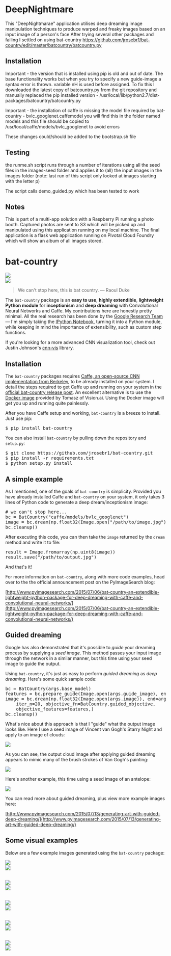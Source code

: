 # DeepNightmare

This "DeepNightmarae" application utilises deep dreaming image manipulation techniques to produce warped and freaky images based on an input image of a person's face
After trying several other packages and failing I settled on using bat-country https://github.com/jrosebr1/bat-country/edit/master/batcountry/batcountry.py

## Installation
Important - the version that is installed using pip is old and out of date. The base functionality works but when you try to specify a new guide-image a syntax error is thrown. variable nH is used before assigned.
To fix this I downloaded the latest copy of batcountry.py from the git repository and manually replaced the pip installed version - /usr/local/lib/python2.7/dist-packages/batcountry/batcountry.py

Important - the installation of caffe is missing the model file required by bat-country - bvlc_googlenet.caffemodel 
you will find this in the folder named models and this file should be copied to /usr/local/caffe/models/bvlc_googlenet to avoid errors

These changes could/should be added to the bootstrap.sh file

## Testing

the runme.sh script runs through a number of iterations using all the seed files in the images-seed folder and applies it to (all) the input images in the images folder (note: last run of this script only looked at images starting with the letter p)

The script calls demo_guided.py which has been tested to work


## Notes

This is part of a multi-app solution with a Raspberry Pi running a photo booth. Captured photos are sent to S3 which will be picked up and manipulated using this application running on my local machine. The final application is a flask web application running on Pivotal Cloud Foundry which will show an album of all images stored.


# bat-country
<img src="initial_images/fear_and_loathing/fal_01.jpg?raw=true" style="max-width: 300px;"/><br/>
<img src="examples/output/fear_and_loathing/conv2_3x3_fal_01.jpg?raw=true" style="max-width: 300px;"/>
> We can't stop here, this is bat country. &mdash; Raoul Duke

The `bat-country` package is an **easy to use**, **highly extendible**, **lightweight Python module** for **inceptionism** and **deep dreaming** with Convolutional Neural Networks and Caffe. My contributions here are honestly pretty minimal. All the real research has been done by the [Google Research Team](http://googleresearch.blogspot.com/2015/06/inceptionism-going-deeper-into-neural.html) &mdash; I'm simply taking the [IPython Notebook](https://github.com/google/deepdream/blob/master/dream.ipynb), turning it into a Python module, while keeping in mind the importance of extensibility, such as custom step functions.

If you're looking for a more advanced CNN visualization tool, check out Justin Johnson's [cnn-vis](https://github.com/jcjohnson/cnn-vis) library.

## Installation
The `bat-country` packages requires [Caffe, an open-source CNN implementation from Berkeley](http://caffe.berkeleyvision.org/), to be already installed on your system. I detail the steps required to get Caffe up and running on your system in the [official bat-country release post](http://www.pyimagesearch.com/2015/07/06/bat-country-an-extendible-lightweight-python-package-for-deep-dreaming-with-caffe-and-convolutional-neural-networks/). An excellent alternative is to use the [Docker image](https://github.com/VISIONAI/clouddream) provided by Tomasz of Vision.ai. Using the Docker image will get you up and running quite painlessly.

After you have Caffe setup and working, `bat-country` is a breeze to install. Just use pip:

<pre>$ pip install bat-country</pre>

You can also install `bat-country` by pulling down the repository and `setup.py`:

<pre>$ git clone https://github.com/jrosebr1/bat-country.git
$ pip install -r requirements.txt
$ python setup.py install</pre>

## A simple example
As I mentioned, one of the goals of `bat-country` is simplicity. Provided you have already installed Caffe and `bat-country` on your system, it only takes 3 lines of Python code to generate a deep dream/inceptionism image:

<pre># we can't stop here...
bc = BatCountry("caffe/models/bvlc_googlenet")
image = bc.dream(np.float32(Image.open("/path/to/image.jpg")))
bc.cleanup()</pre>

After executing this code, you can then take the `image` returned by the `dream` method and write it to file:

<pre>result = Image.fromarray(np.uint8(image))
result.save("/path/to/output.jpg")</pre>

And that's it!

For more information on `bat-country`, along with more code examples, head over to the the official announcement post on the PyImageSearch blog:

[http://www.pyimagesearch.com/2015/07/06/bat-country-an-extendible-lightweight-python-package-for-deep-dreaming-with-caffe-and-convolutional-neural-networks/](http://www.pyimagesearch.com/2015/07/06/bat-country-an-extendible-lightweight-python-package-for-deep-dreaming-with-caffe-and-convolutional-neural-networks/)

## Guided dreaming
Google has also demonstrated that it's possible to *guide* your dreaming process by supplying a *seed image*. This method passes your input image through the network in a similar manner, but this time using your seed image to guide the output.

Using `bat-country`, it's just as easy to perform *guided dreaming* as *deep dreaming*. Here's some quick sample code:

<pre>bc = BatCountry(args.base_model)
features = bc.prepare_guide(Image.open(args.guide_image), end=args.layer)
image = bc.dream(np.float32(Image.open(args.image)), end=args.layer,
	iter_n=20, objective_fn=BatCountry.guided_objective,
	objective_features=features,)
bc.cleanup()</pre>

What's nice about this approach is that I "guide" what the output image looks like. Here I use a seed image of Vincent van Gogh's Starry Night and apply to an image of clouds:

<img src="docs/images/clouds_and_starry_night_example.jpg?raw=true" style="max-width: 500px;"/>

As you can see, the output cloud image after applying guided dreaming appears to mimic many of the brush strokes of Van Gogh's painting:

<img src="examples/output/seeded/clouds_and_starry_night.jpg?raw=true" style="max-width: 500px;"/>

Here's another example, this time using a seed image of an antelope:

<img src="docs/images/clouds_and_antelope_example.jpg?raw=true" style="max-width: 500px;"/>

You can read more about guided dreaming, plus view more example images here:

[http://www.pyimagesearch.com/2015/07/13/generating-art-with-guided-deep-dreaming/](http://www.pyimagesearch.com/2015/07/13/generating-art-with-guided-deep-dreaming/)

## Some visual examples
Below are a few example images generated using the `bat-country` package:

<img src="initial_images/fear_and_loathing/fal_03.jpg?raw=true" style="max-width: 500px;"/><br/>
<img src="examples/output/fear_and_loathing/inception_4c_output_fal_03.jpg?raw=true" style="max-width: 500px;"/><br/><br/>

<img src="initial_images/the_matrix/matrix_01.jpg?raw=true" style="max-width: 500px;"/><br/>
<img src="examples/output/the_matrix/conv2_3x3_matrix_01.jpg?raw=true" style="max-width: 500px;"/><br/><br/>

<img src="initial_images/jurassic_park/jp_06.jpg?raw=true" style="max-width: 500px;"/><br/>
<img src="examples/output/jurassic_park/conv2_3x3_jp_06.jpg?raw=true" style="max-width: 500px;"/><br/><br/>

<img src="initial_images/jurassic_park/jp_01.jpg?raw=true" style="max-width: 500px;"/><br/>
<img src="examples/output/jurassic_park/conv2_3x3_jp_01.jpg?raw=true" style="max-width: 500px;"/><br/><br/>

<img src="initial_images/jurassic_park/jp_03.jpg?raw=true" style="max-width: 500px;"/><br/>
<img src="examples/output/jurassic_park/conv2_3x3_jp_03.jpg?raw=true" style="max-width: 500px;"/><br/><br/>